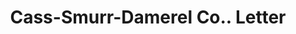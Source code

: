 ---
doi: 10.7916/D8W96N44
date_other: '1912'
date_other_textual: '1912'
form: correspondence
genre:
- Letters (correspondence)
name:
- Cass-Smurr-Damerel Co.
object_in_context_url: https://biggert.cul.columbia.edu/items/view/ave_biggert_00005
subject_hierarchical_geographic:
- Los Angeles, California, United States
subject_name:
- Cass-Smurr-Damerel Co.
title: Cass-Smurr-Damerel Co.. Letter
sort_title: Cass-Smurr-Damerel Co.. Letter
call_number: ave_biggert_00005
coordinates:
- 34.05,-118.25
pid: ave_biggert_00005
identifiers: ave_biggert_00005
thumbnail: https://derivativo-1.library.columbia.edu/iiif/2/ldpd:342730/full/!256,256/0/native.jpg
permalink: /biggert/ave_biggert_00005/
layout: iiif-image-page
---